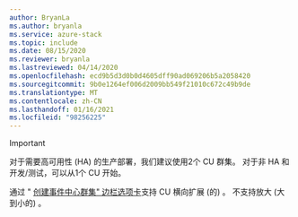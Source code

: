 ```yaml
---
author: BryanLa
ms.author: bryanla
ms.service: azure-stack
ms.topic: include
ms.date: 08/15/2020
ms.reviewer: bryanla
ms.lastreviewed: 04/14/2020
ms.openlocfilehash: ecd9b5d3d0b0d4605dff90ad069206b5a2058420
ms.sourcegitcommit: 9b0e1264ef006d2009bb549f21010c672c49b9de
ms.translationtype: MT
ms.contentlocale: zh-CN
ms.lasthandoff: 01/16/2021
ms.locfileid: "98256225"
---
```

> [!IMPORTANT]
> 对于需要高可用性 (HA) 的生产部署，我们建议使用2个 CU 群集。 对于非 HA 和开发/测试，可以从1个 CU 开始。
>
> 通过 " [创建事件中心群集" 边栏选项卡](../user/event-hubs-quickstart-cluster-portal.md#create-an-event-hubs-cluster)支持 CU 横向扩展 (的) 。 不支持放大 (大到小的) 。